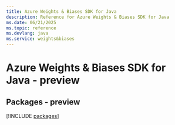 ```yaml
---
title: Azure Weights & Biases SDK for Java
description: Reference for Azure Weights & Biases SDK for Java
ms.date: 06/21/2025
ms.topic: reference
ms.devlang: java
ms.service: weights&biases
---
```

# Azure Weights & Biases SDK for Java - preview
## Packages - preview
[!INCLUDE [packages](weights-&-biases-index.md)]